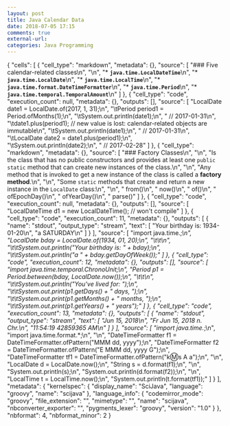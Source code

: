 ```yaml
---
layout: post
title: Java Calendar Data
date: 2018-07-05 17:15
comments: true
external-url:
categories: Java Programming
---
```


{
 "cells": [
  {
   "cell_type": "markdown",
   "metadata": {},
   "source": [
    "### Five calendar-related classes\n",
    "\n",
    "* **`java.time.LocalDateTime`**\n",
    "* **`java.time.LocalDate`**\n",
    "* **`java.time.LocalTime`**\n",
    "* **`java.time.format.DateTimeFormatter`**\n",
    "* **`java.time.Period`**\n",
    "* **`java.time.temporal.TemporalAmount`**\n"
   ]
  },
  {
   "cell_type": "code",
   "execution_count": null,
   "metadata": {},
   "outputs": [],
   "source": [
    "LocalDate date1 = LocalDate.of(2017, 1, 31);\n",
    "\tPeriod period1 = Period.ofMonths(1);\n",
    "\tSystem.out.println(date1);\n",
    "    // 2017-01-31\n",
    "\tdate1.plus(period1);            // new value is lost: calendar-related objects are immutable\n",
    "\tSystem.out.println(date1);\n",
    "    // 2017-01-31\n",
    "\tLocalDate date2 = date1.plus(period1);\n",
    "\tSystem.out.println(date2);\n",
    "    // 2017-02-28"
   ]
  },
  {
   "cell_type": "markdown",
   "metadata": {},
   "source": [
    "### Factory Classes\n",
    "\n",
    "Is the class that has no public constructors and provides at least one `public static` method that can create new instances of the class.\n",
    "\n",
    "Any method that is invoked to get a new instance of the class is called a __factory method__.\n",
    "\n",
    "Some `static` methods that create and return a new instance in the `LocalDate` class:\n",
    "\n",
    "    from()\n",
    "    now()\n",
    "    of()\n",
    "    ofEpochDay()\n",
    "    ofYearDay()\n",
    "    parse()"
   ]
  },
  {
   "cell_type": "code",
   "execution_count": null,
   "metadata": {},
   "outputs": [],
   "source": [
    "LocalDateTime d1 = new LocalDateTime();   // won't compile"
   ]
  },
  {
   "cell_type": "code",
   "execution_count": 11,
   "metadata": {},
   "outputs": [
    {
     "name": "stdout",
     "output_type": "stream",
     "text": [
      "Your birthday is: 1934-01-20\n",
      "a SATURDAY\n"
     ]
    }
   ],
   "source": [
    "import java.time.*;\n",
    "LocalDate bday = LocalDate.of(1934, 01, 20);\n",
    "\t\t\n",
    "\t\tSystem.out.println(\"Your birthday is: \" + bday);\n",
    "\t\tSystem.out.println(\"a \" + bday.getDayOfWeek());"
   ]
  },
  {
   "cell_type": "code",
   "execution_count": 12,
   "metadata": {},
   "outputs": [],
   "source": [
    "import java.time.temporal.ChronoUnit;\n",
    "Period p1 = Period.between(bday, LocalDate.now());\n",
    "\t\t\n",
    "\t\tSystem.out.println(\"You've lived for: \");\n",
    "\t\tSystem.out.print(p1.getDays() + \" days, \");\n",
    "\t\tSystem.out.print(p1.getMonths() + \" months, \");\n",
    "\t\tSystem.out.print(p1.getYears() + \" years\");"
   ]
  },
  {
   "cell_type": "code",
   "execution_count": 13,
   "metadata": {},
   "outputs": [
    {
     "name": "stdout",
     "output_type": "stream",
     "text": [
      "Jun 15, 2018\n",
      "Fr Jun 15, 2018 n. Chr.\n",
      "11:54:19 42859365 AM\n"
     ]
    }
   ],
   "source": [
    "import java.time.*;\n",
    "import java.time.format.*;\n",
    "\n",
    "DateTimeFormatter f1 = DateTimeFormatter.ofPattern(\"MMM dd, yyyy\");\n",
    "DateTimeFormatter f2 = DateTimeFormatter.ofPattern(\"E MMM dd, yyyy G\");\n",
    "DateTimeFormatter tf1 = DateTimeFormatter.ofPattern(\"k:m:s A a\");\n",
    "\n",
    "LocalDate d = LocalDate.now();\n",
    "String s = d.format(f1);\n",
    "\n",
    "System.out.println(s);\n",
    "System.out.println(d.format(f2));\n",
    "\n",
    "LocalTime t = LocalTime.now();\n",
    "System.out.println(t.format(tf1));"
   ]
  }
 ],
 "metadata": {
  "kernelspec": {
   "display_name": "SciJava",
   "language": "groovy",
   "name": "scijava"
  },
  "language_info": {
   "codemirror_mode": "groovy",
   "file_extension": "",
   "mimetype": "",
   "name": "scijava",
   "nbconverter_exporter": "",
   "pygments_lexer": "groovy",
   "version": "1.0"
  }
 },
 "nbformat": 4,
 "nbformat_minor": 2
}
